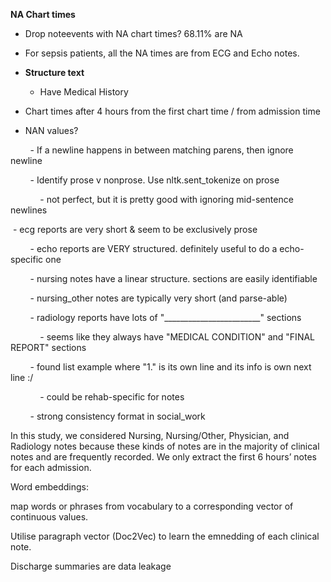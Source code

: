 



**NA Chart times**
* Drop noteevents with NA chart times? 68.11% are NA
* For sepsis patients, all the NA times are from ECG and Echo notes.

* **Structure text**
	* Have Medical History



- Chart times after 4 hours from the first chart time / from admission time

  

- NAN values?

        - If a newline happens in between matching parens, then ignore newline

        - Identify prose v nonprose. Use nltk.sent_tokenize on prose

            - not perfect, but it is pretty good with ignoring mid-sentence newlines

  

 - ecg reports are very short & seem to be exclusively prose

        - echo reports are VERY structured. definitely useful to do a echo-specific one

        - nursing notes have a linear structure. sections are easily identifiable

        - nursing_other notes are typically very short (and parse-able)

        - radiology reports have lots of "________________________" sections

            - seems like they always have "MEDICAL CONDITION" and "FINAL REPORT" sections

        - found list example where "1." is its own line and its info is own next line :/

            - could be rehab-specific for notes

        - strong consistency format in social_work

  

  

In this study, we considered Nursing, Nursing/Other, Physician, and Radiology notes because these kinds of notes are in the majority of clinical notes and are frequently recorded. We only extract the first 6 hours’ notes for each admission. 

  

Word embeddings:

map words or phrases from vocabulary to a corresponding vector of continuous values. 

  

Utilise paragraph vector (Doc2Vec) to learn the emnedding of each clinical note. 

  

  

Discharge summaries are data leakage






